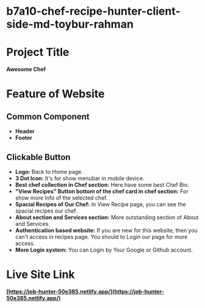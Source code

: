 # b7a10-chef-recipe-hunter-client-side-md-toybur-rahman

# Project Title
**Awesome Chef**

# Feature of Website

## Common Component

- **Header**
- **Footer**

## Clickable Button

- **Logo:** Back to Home page.
- **3 Dot Icon:** It's for show menubar in mobile device.
- **Best chef collection in Chef section:** Here have some best Chef Bio.
- **"View Recipes" Button bottom of the chef card in chef section:** For show more Info of the selected chef.
- **Spacial Recipes of Our Chef:** In View Recipe page, you can see the spacial recipes our chef.
- **About section and  Services section:** More outstanding section of About and Services.
- **Authentication based website:** If you are new for this website, then you can't access in recipes page. You should to Login our page for more access.
- **More Login system:** You can Login by Your Google or Github account.


# Live Site Link

**[https://job-hunter-50e385.netlify.app/](https://job-hunter-50e385.netlify.app/)**



